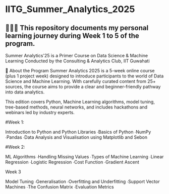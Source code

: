 # IITG_Summer_Analytics_2025

## 👨🏻‍💻 This repository documents my personal learning journey during Week 1 to 5 of the program.

Summer Analytics'25 is a Primer Course on Data Science & Machine Learning
Conducted by the Consulting & Analytics Club, IIT Guwahati

📘 About the Program
Summer Analytics 2025 is a 5-week online course (plus 1 project week) designed to introduce participants to the world of Data Science and Machine Learning. With carefully curated content from 25+ sources, the course aims to provide a clear and beginner-friendly pathway into data analytics.

This edition covers Python, Machine Learning algorithms, model tuning, tree-based methods, neural networks, and includes hackathons and webinars led by industry experts.

#Week 1: 

Introduction to Python and Python Libraries
∙Basics of Python
∙NumPy
∙Pandas
∙Data Analysis and Visualisation using Matplotlib and Sebon


#Week 2:

ML Algorithms
∙Handling Missing Values
∙Types of Machine Learning
∙Linear Regression
∙Logistic Regression
∙Cost Function
∙Gradient Ascent

Week 3

Model Tuning
∙Generalisation
∙Overfitting and Underfitting
∙Support Vector Machines
∙The Confusion Matrix
∙Evaluation Metrics

